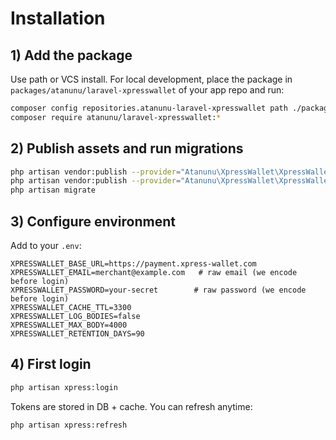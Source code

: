 # Installation

## 1) Add the package
Use path or VCS install. For local development, place the package in `packages/atanunu/laravel-xpresswallet` of your app repo and run:

```bash
composer config repositories.atanunu-laravel-xpresswallet path ./packages/atanunu/laravel-xpresswallet
composer require atanunu/laravel-xpresswallet:*
```

## 2) Publish assets and run migrations
```bash
php artisan vendor:publish --provider="Atanunu\XpressWallet\XpressWalletServiceProvider" --tag=xpresswallet-config
php artisan vendor:publish --provider="Atanunu\XpressWallet\XpressWalletServiceProvider" --tag=xpresswallet-migrations
php artisan migrate
```

## 3) Configure environment
Add to your `.env`:

```env
XPRESSWALLET_BASE_URL=https://payment.xpress-wallet.com
XPRESSWALLET_EMAIL=merchant@example.com   # raw email (we encode before login)
XPRESSWALLET_PASSWORD=your-secret        # raw password (we encode before login)
XPRESSWALLET_CACHE_TTL=3300
XPRESSWALLET_LOG_BODIES=false
XPRESSWALLET_MAX_BODY=4000
XPRESSWALLET_RETENTION_DAYS=90
```

## 4) First login
```bash
php artisan xpress:login
```

Tokens are stored in DB + cache. You can refresh anytime:
```bash
php artisan xpress:refresh
```